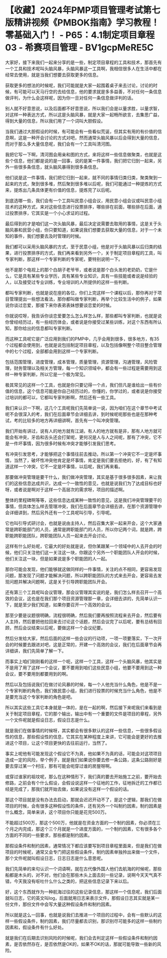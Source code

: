 # 【收藏】2024年PMP项目管理考试第七版精讲视频《PMBOK指南》学习教程！零基础入门！ - P65：4.1制定项目章程03 - 希赛项目管理 - BV1gcpMeRE5C

大家好，接下来我们一起来分享的是一些，制定项目章程的工具和技术，那首先有一个工具和技术呢叫头脑风暴，头脑风暴这一工具啊，我相信很多人在生活中都在经常去使用，就是当我们想要去获取更多的信息。

获取更多的想法的时候呢，我们可能就是大家一起围着桌子来去讨论，讨论的时候，有可能可以天马行空的去给信息，他的要求就是多多益善，不对任何一条信息做评判，为什么会这样呢，因为你一旦对任何一条信息做评判的话。

别人就不好意思说，以及后面都不好意思说，所以我们会是以量求胜，以量求智，对这样一种表达方式，所以这是头脑风暴，就是大家一起畅所欲言，去集思广益，得到大量的信息，所以我们用了一个词叫大胆假设。

当我们通过大胆假设的时候，有可能会有一些看似荒诞，但其实有用的有价值的信息啊，这是一种开会讨论的方式对吧，然而通常头脑风暴以后会得到大量的信息，而对于那么多大量信息呢，我们会有一个工具叫清河图。

我把它写一下啊，清河图会用亲和图的方式，来将这样一些信息做聚类，也就是这些个信息，他们都是说的是一回事，说的是某一件事情，我们把它归到一起来，另外一些很多条信息，就头脑风暴得到很多条信息。

他们说是这一件事情，我们把它归到一起来，就不同的事情归类归类，聚类聚到一起来的方式，聚到很多堆，然后聚到很多堆以后呢，我们可能通过一种提炼的方式来，提炼出几条具体更有价值的信息，提炼完了以后呢。

到底选哪一些，我们会有一个工具叫民意小组会议，用民意小组会议或叫民意小组技术的这种方式，来对这些信息进行投票排序，哪些排在前面，哪些排在后面，通过投票排序，它其实是一个小心求证的过程。

最后得到的才是咱们这一次头脑风暴，最后决定说需要去取用的事情，这是关于头脑风暴和民营小组，你只要知道，如果说我们想要去获取大量的信息，对于一个未知的事件，我们想要去及时管理的时候。

我们都可以采用头脑风暴的方式，至于民意小组，他是对于头脑风暴以后归类的结果，进行投票排序的方式，我们再来看到另外一个，关于制定项目章程的工具，叫专家判断，那这样一个专家判断的专家呢，要特别说明一下。

他不是那个电视上的那个白胡子老爷爷，或者说是那个白头发的老奶奶，它是什么，它是具有某些专业学历，具有某些专业知识，具有一些技能或者说是经验的人，以及接受过专业训练，专业培训的人所提供的这样一些判断。

都叫专家判断，也就是说在座的各位，你们上完这样一个课程以后，那你再对于项目管理提出一些想法看法，那你都叫做专家判断，再举个比较生活中的例子，如果说你谈过恋爱，那接下来你表弟表妹想要谈恋爱的时候。

你就说哎呀，我告诉你谈恋爱要怎么怎么样怎么样，那些都叫专家判断，也就是说你曾经经历过，有一些经历体会，或者说是你接受过某些训练，对这个东西有所认知，那你给出的信息都叫专家判断。

而这种工具呢它是广泛应用到我们的PMP中，几乎会用到很多，很多地方，有35个过程都会使用到，也就是说包括制定项目章程，以及包括像啊整个项目整合管理中的七个过程，全部都会用到这样一个专家判断。

包括范围管理，进度管理，成本管理，质量管理，资源管理，沟通管理，风险管理，财务管理以及相关方管理，每一个知识领域中，都会有一些过程是需要用到这样一种专家判断，所以它是一个极为常见。

极其常见的这样一个工具，也就是你只要记得一个点，我们但凡是谁给出一些有价值的信息，这个信息可能是你自己经历过的，你懂的，你学过的，或者说是你接受过培训的都可以，它都叫专家判断啊，然后还有一些工具。

我们来认识一下啊，这几个工具呢我们先简单说一说，因为咱们在这个章节中考试呢不会很深入的考，我们在后面章节会详细去讲，到时候呢呃那些也是在那种考试，考的比较多的地方再详细讲啊，首先有一个叫冲突管理。

我们开始有讲过，说有人的地方就有江湖，有人的地方就有是非，那有人地方就可能会有冲突，牙齿和舌头还会打架呢，更何况是人与人之间呢，那有了冲突，它不是一件坏事情，因为很多时候有冲突才能够引发我们思考。

有冲突引发思考，才能够把这个事情往前去推动，所以第一个冲突它不一定是坏事情，当然了，破坏性冲突他肯定是坏事情，肯定是我们要去拒绝的，好，有了有知道这样一个冲突，它不一定是坏事情，以后呢，我们再来看。

那要做冲突管理是要干什么，我们做冲突管理，其实是基于很多很多因素，来让我们的这些信息达成共识，达成一个一致性的意见，也就是说我们为了达成目标也好呀，或者说是啊对于这样一个高层次的需求呀，项目的描述啊。

整体的里程碑啊等等，这些信息达成某种一致性的意见，这是我们冲突管理要干的事情，但具体怎么样去管理冲突，我们在后面章节会详细去讲，在那个资源管理中会详细讲到，然后另外还有一个工具呢叫引导，引导呢。

它也叫引导式研讨会，也就是说由主持人，然后召集大家一起来开会，这个大家通常是跨职能部门的人员，通常是跨职能部门的人员，所以你记两个词，就是跨，跨职能跨职能团队，跨职能团队人员一起来去开会讨论。

这样有什么好处呢，它最大的好处就是说，但你某跟某一个领域中的人去开会的时候，他们只关注他们这一关注这一块，你跟这个另外一个职能团队人开会的时候，他们关注这一块，但是如果说是多个职能团的人一起。

那你可能会发现，他们能够就这做同样的一件事情，关注的点不相同，更容易发现问题，那发现了问题才能解决问题，所以跨职能团队的方式来去开会，更容易去发现问题并解决问题啊，这是关于引导跨职能团队开会。

还有第三个工具呢叫会议管理，那会议管理其实说的是，我们怎么样去召开一个高效的会议，这也是在我们那个项目资源管理那一章，会详细去讲的，先简单认识一下，就是至少我们知道，如果你要召开一个高效的会议。

那至少要是议题很明确，流程很明确，然后我们要再按照流程来去开会，然后要有人主持，然后要把他拉回来去讨论这个话题，然后会议完了以后呢，要有总结有回顾，然后会议结束以后呢，要做这样一个会议纪要。

然后分发给大家，然后后面的这样一些会议的行动项，一项一项要落实，下一次开会的时候要去跟进对吧，这是正常的，开建一个高效的会议，我们在后面章节会再详细讲，我们先简单了解一下。

而事实上咱们刚刚看的这样一个呃，这样一个工具，这样一个头脑风暴，他其实是不是用了用了这样一个会议，要不要用到咱们这些民意小组，他要不要用到这一种会议，要不要用到都要用到的啊。

然后以及包括说我们在做讨论风暴的时候，每一个人他充当什么角色，他是不是一个专家判断的角色，我们做民意小组，我们进行投票的时候充当什么角色，他是不是要充当这个专家判断的角色是吧。

所以其实这些工具它本身就是一体的，是在一起的啊，然后接下来呢我们来看到是关于制定项目章程，它的那个输出，输出中有一个重要的文件是项目的章程，另外一个文件呢就是假设日志，假设日志是什么。

就是我们在做事情的时候呀，其实都会有很多默认的这样一些信息，一些很多假设性的信息，那些假设性的信息，它其实在某种程度上来讲，它可能会是更好的去推进这个项目，让这个项目更快的去往前运行，当然了。

事实上呢他有可能发现这个假设它不为真，他如果不为真的话，可能会对这项项目造成一定的风险，举个例子，就是我们如果说你要去修一条公路，这条公路刚好是要去穿过某一个村庄，那有可能会呃穿过谁的房屋呀啊。

或穿过谁家的祖坟呢，那么在这种情形下，我们真的要去开始施工之前，要开始去修路，之前会有个什么假设，会假设说这样一个征地的工作，征地拆迁的工作都已经是完成了，那我们就开始去做，如果说没有这样一个假设的话。

那这个项目就是没有办法去启动，那就会迟迟开动不了，是这个逻辑，那我们在做项目的时候，会有很多这种假设性的条件，还有另外一个叫制约因素，制约因素是什么概念，简单来讲，这个项目你只能是花完500万。

不能超过500万，那这个500万，他就是在资金方面的一个制约因素，你必须在三个月之内完成，那这个三个月就是一个进度方面的，一个制约因素，它有很多各个方面的不同的一些要求，那些都是制约因素。

那假设条件和制约因素，通常情况下都应该要写到项目章程里面来，但是我们在做项目的时候呢，通常又会专门把这些假设条件，制约因素单独拎出来做一个文件，那个文件呢就叫假设日志，日志日志是什么意思呢。

我们先简单的来句认识一个词语啊，就在古代像外国人他们去航海的时候呢，那些船都是木头的，对不对，他们会在那些木头上面去刻一些记录，说啊今天天气真不错，今天我没有呕吐什么什么之类的，把这些信息记录下来以后。

好，这个东西就作为一种航海过往的这些记录信息，那这样一个信息呢，我们后面就叫日志，它的英文叫log，后面就用日志来表示文件，那假设日志其实就是某一份文件，那份文件中会写大量这种假设条件和制约因素。

所以就是这么一回事，也就是说我们去推进一个项目的过程中，会有一些默认的这样一些假设条件，制约因素，我们尽量都去识别，那识别尽可能多的这样一些制约因素和，假设条件有什么好处。

就是我们在后期去识别风险的时候呢，我们会去判定这样一些假设条件和制约因素，是否依然存在，是否依然是OK的，如果不OK的话，那就可能导致一些新的风险。

